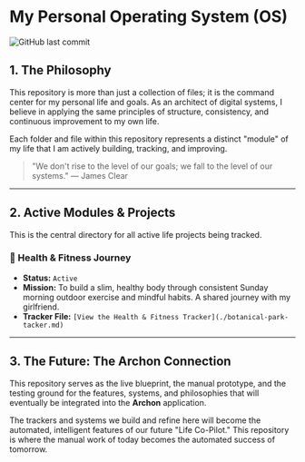 # My Personal Operating System (OS)

![GitHub last commit](https://img.shields.io/github/last-commit/johnwesleyquintero/outdoor-activities?style=for-the-badge)

## 1. The Philosophy

This repository is more than just a collection of files; it is the command center for my personal life and goals. As an architect of digital systems, I believe in applying the same principles of structure, consistency, and continuous improvement to my own life.

Each folder and file within this repository represents a distinct "module" of my life that I am actively building, tracking, and improving.

> "We don't rise to the level of our goals; we fall to the level of our systems."
> — James Clear

---

## 2. Active Modules & Projects

This is the central directory for all active life projects being tracked.

### 🥗 Health & Fitness Journey

*   **Status:** `Active`
*   **Mission:** To build a slim, healthy body through consistent Sunday morning outdoor exercise and mindful habits. A shared journey with my girlfriend.
*   **Tracker File:** `[View the Health & Fitness Tracker](./botanical-park-tacker.md)`

---

## 3. The Future: The Archon Connection

This repository serves as the live blueprint, the manual prototype, and the testing ground for the features, systems, and philosophies that will eventually be integrated into the **Archon** application.

The trackers and systems we build and refine here will become the automated, intelligent features of our future "Life Co-Pilot." This repository is where the manual work of today becomes the automated success of tomorrow.
